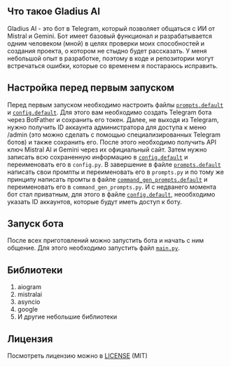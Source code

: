 ## Что такое Gladius AI
Gladius AI - это бот в Telegram, который позволяет общаться с ИИ от Mistral и Gemini. Бот имеет базовый функционал и разрабатывается одним человеком (мной) в целях проверки моих способностей и создания проекта, о котором не стыдно будет рассказать. У меня небольшой опыт в разработке, поэтому в коде и репозитории могут встречаться ошибки, которые со временем я постараюсь исправить.
## Настройка перед первым запуском
Перед первым запуском необходимо настроить файлы [`prompts.default`](prompts.default) и [`config.default`](config.default). Для этого вам необходимо создать Telegram бота через BotFather и сохранить его токен. Далее, не выходя из Telegram, нужно получить ID аккаунта администратора для доступа к меню /admin (это можно сделать с помощью специализированных Telegram ботов) и также сохранить его. После этого необходимо получить API ключ Mistral AI и Gemini через их официальный сайт.
Затем нужно записать всю сохраненную информацию в [`config.default`](config.default) и переименовать его в `config.py`. В завершение в файле [`prompts.default`](prompts.default) написать свои промпты и переименовать его в `prompts.py` и по тому же принципу написать промты в файле [`command_gen_prompts.default`](command_gen_prompts.default) и переименовать его в `command_gen_prompts.py`. И с недванего момента бот стал приватным, для этого в файле [`config.default`](config.default), неообходимо указать ID аккаунтов, которые будут иметь доступ к боту.
## Запуск бота
После всех приготовлений можно запустить бота и начать с ним общение. Для этого необходимо запустить файл [`main.py`](main.py).
## Библиотеки
1) aiogram
2) mistralai
3) asyncio
4) google
5) И другие небольшие библиотеки
## Лицензия
Посмотреть лицензию можно в [LICENSE](LICENSE.md) (MIT)